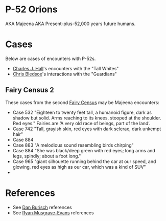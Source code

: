 # P-52 Orions

AKA Majeena AKA Present-plus-52,000 years future humans.

# Cases

Below are cases of encounters with P-52s.

- [Charles J. Hall](../people/hall_charles.md)'s encounters with the "Tall Whites"
- [Chris Bledsoe](../people/bledsoe_chris)'s interactions with the "Guardians"

## Fairy Census 2

These cases from the second [Fairy Census](https://www.fairyist.com/survey/read-the-fairy-census-1-and-2/) may be Majeena encounters:

- Case 532 "Eighteen to twenty feet tall, a humanoid figure, dark as shadow but solid. Arms reaching to its knees, stooped at the shoulder. Red eyes." Fairies are ‘A very old race of beings, part of the land’.
- Case 742 "Tall, grayish skin, red eyes with dark sclerae, dark
unkempt hair"
- Case 884
- Case 883 "A melodious sound resembling birds chirping"
- Case 884 "She was black/deep green with red eyes; long arms and legs, spindly; about a foot
long."
- Case 965 "giant silhouette running behind the car at our speed, and glowing, red eyes as high as our car, which was a kind of SUV"
- 

# References

- See [Dan Burisch](../people/burisch_dan.md) references
- See [Ryan Musgrave-Evans](../people/musgrave-evans_ryan.md) references
